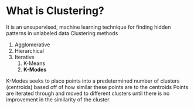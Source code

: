 # What is Clustering?
It is an unsupervised, machine learning technique for finding hidden patterns in unlabeled data 
Clustering methods
 1. Agglomerative 
 1. Hierarchical
 1. Iterative
      1. K-Means
      1. **K-Modes**
      
K-Modes seeks to place points into a predetermined number of clusters (centroids) based off of how similar these points are to the centroids 
Points are iterated through and moved to different clusters until there is no improvement in the similarity of the cluster
